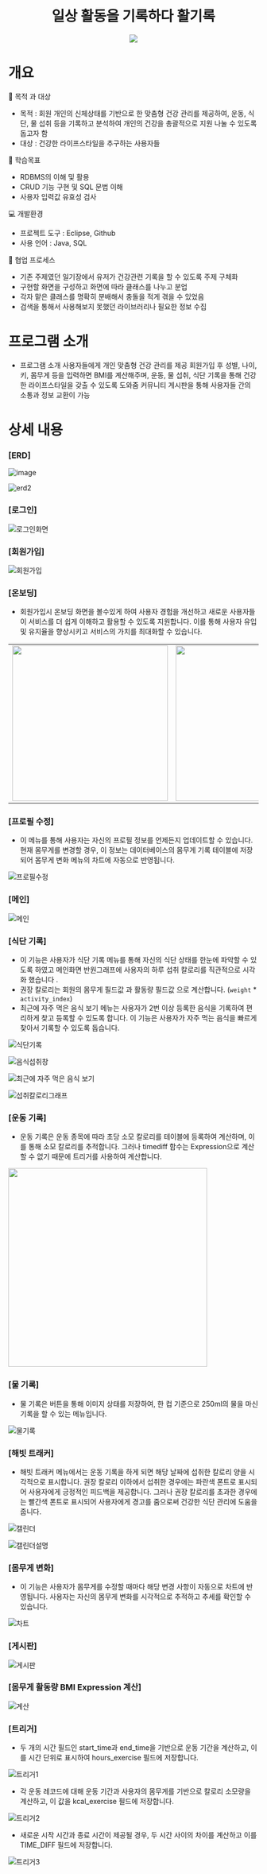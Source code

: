 ## <h1 align = "center">일상 활동을 기록하다 활기록</h1>
<p align = "center">
<img src = "https://github.com/wngusv/Team1---healthcare/assets/154950245/2f65216c-c9e2-4a50-a7dc-07a754925232">
</p>

<h1>개요</h1>
📌 목적 과 대상

- 목적 : 회원 개인의 신체상태를 기반으로 한 맞춤형 건강 관리를 제공하여, 운동, 식단, 물 섭취 등을 기록하고 분석하여 개인의 건강을 총괄적으로 지원 나눌 수 있도록 돕고자 함
- 대상 : 건강한 라이프스타일을 추구하는 사용자들

📝 학습목표
- RDBMS의 이해 및 활용
- CRUD 기능 구현 및 SQL 문법 이해
- 사용자 입력값 유효성 검사

💻 개발환경
- 프로젝트 도구 : Eclipse, Github
- 사용 언어 : Java, SQL

📝 협업 프로세스
- 기존 주제였던 일기장에서 유저가 건강관련 기록을 할 수 있도록 주제 구체화
- 구현할 화면을 구성하고 화면에 따라 클래스를 나누고 분업
- 각자 맡은 클래스를 명확히 분배해서 충돌을 적게 겪을 수 있었음
- 검색을 통해서 사용해보지 못했던 라이브러리나 필요한 정보 수집

<h1>프로그램 소개</h1>

+ 프로그램 소개 사용자들에게 개인 맞춤형 건강 관리를 제공
회원가입 후 성별, 나이, 키, 몸무게 등을 입력하면 BMI를 계산해주며, 운동, 물 섭취, 식단 기록을 통해 건강한 라이프스타일을 갖출 수 있도록 도와줌
커뮤니티 게시판을 통해 사용자들 간의 소통과 정보 교환이 가능

<h1>상세 내용</h1>

### [ERD]
![image](https://github.com/wngusv/Team1---healthcare/assets/154950245/502731c3-4da6-46dc-8dc9-e0d94eb1d300)

![erd2](https://github.com/wngusv/Team1---healthcare/assets/154950245/cdaf29e2-4aa8-477d-b732-32759eb38a21)

### [로그인]

![로그인화면](https://github.com/wngusv/Team1---healthcare/assets/154950245/e3315f92-44dd-42d1-84ca-7f439767cf80)

### [회원가입]

![회원가입](https://github.com/wngusv/Team1---healthcare/assets/154950245/31005d89-44a0-48e1-a9f7-ade6df597a96)

### [온보딩]

- 회원가입시 온보딩 화면을 볼수있게 하여 사용자 경험을 개선하고 새로운 사용자들이 서비스를 더 쉽게 이해하고 활용할 수 있도록 지원합니다. 이를 통해 사용자 유입 및 유지율을 향상시키고 서비스의 가치를 최대화할 수 있습니다.


|                                                                                                                                          |                                                                                                                                          |                                                                                                                                          |                                                                                                                                          |                                                                                                                                          |
| :--------------------------------------------------------------------------------------------------------------------------------------: | :--------------------------------------------------------------------------------------------------------------------------------------: | :--------------------------------------------------------------------------------------------------------------------------------------: | :--------------------------------------------------------------------------------------------------------------------------------------: | :--------------------------------------------------------------------------------------------------------------------------------------: |
| <img src = "https://github.com/wngusv/Team1---healthcare/assets/154950245/5f437697-dd6d-415a-bd65-79d7eb2d555d" weight=200 height=313>   |  <img src = "https://github.com/wngusv/Team1---healthcare/assets/154950245/be8895f5-f9af-4d45-83e9-5be82cdf7406" weight=200 height=313>  | <img src = "https://github.com/wngusv/Team1---healthcare/assets/154950245/552f513f-3a51-44d7-93ba-5499b7874687" weight=200 height=313>   | <img src = "https://github.com/wngusv/Team1---healthcare/assets/154950245/6878562c-193d-4ae9-b8e5-a333eb9d20c2" weight=200 height=313>   |  <img src = "https://github.com/wngusv/Team1---healthcare/assets/154950245/9a16ca2a-5fd2-4554-a3fe-99feb28fffbd" weight=200 height=313>  |

### [프로필 수정]

- 이 메뉴를 통해 사용자는 자신의 프로필 정보를 언제든지 업데이트할 수 있습니다. 현재 몸무게를 변경할 경우, 이 정보는 데이터베이스의 몸무게 기록 테이블에 저장되어 몸무게 변화 메뉴의 차트에 자동으로 반영됩니다.

![프로필수정](https://github.com/wngusv/Team1---healthcare/assets/154950245/0a4a7b93-52dd-4ea4-9a00-010cd016a709)


### [메인]

![메인](https://github.com/wngusv/Team1---healthcare/assets/154950245/2ca79360-c9fe-4cb7-aeda-2d7059f5df9f)

### [식단 기록]
- 이 기능은 사용자가 식단 기록 메뉴를 통해 자신의 식단 상태를 한눈에 파악할 수 있도록 하였고 메인화면 반원그래프에 사용자의 하루 섭취 칼로리를 직관적으로 시각화 했습니다 .
- 권장 칼로리는 회원의 몸무게 필드값 과 활동량 필드값 으로 계산합니다. (`weight` * `activity_index`)
- 최근에 자주 먹은 음식 보기 메뉴는 사용자가 2번 이상 등록한 음식을 기록하여 편리하게 찾고 등록할 수 있도록 합니다. 이 기능은 사용자가 자주 먹는 음식을 빠르게 찾아서 기록할 수 있도록 돕습니다.
  
![식단기록](https://github.com/wngusv/Team1---healthcare/assets/154950245/a92591a5-667a-4fa5-8076-91e1ef8cd297)

![음식섭취창](https://github.com/wngusv/Team1---healthcare/assets/154950245/9ed81f23-8adc-4bb6-9a8c-1625a8b0ccf0) 

![최근에 자주 먹은 음식 보기](https://github.com/wngusv/Team1---healthcare/assets/154950245/f9d6accb-bf8d-48d5-9b25-372627488d01)

![섭취칼로리그래프](https://github.com/wngusv/Team1---healthcare/assets/154950245/825b232c-e1df-450c-959c-00f0456ead2c)

### [운동 기록]

- 운동 기록은 운동 종목에 따라 초당 소모 칼로리를 테이블에 등록하여 계산하며, 이를 통해 소모 칼로리를 추적합니다. 그러나 timediff 함수는 Expression으로 계산할 수 없기 때문에 트리거를 사용하여 계산합니다.

<img src = "https://github.com/wngusv/Team1---healthcare/assets/154950245/11b9ac36-f73c-4f7b-bced-08da6d3ca402" weight =300 height=400>

### [물 기록]

- 물 기록은 버튼을 통해 이미지 상태를 저장하여, 한 컵 기준으로 250ml의 물을 마신 기록을 할 수 있는 메뉴입니다.

![물기록](https://github.com/wngusv/Team1---healthcare/assets/154950245/e90ef988-4384-4658-b893-9e9d86b80349)

### [해빗 트래커]

- 해빗 트래커 메뉴에서는 운동 기록을 하게 되면 해당 날짜에 섭취한 칼로리 양을 시각적으로 표시합니다. 권장 칼로리 이하에서 섭취한 경우에는 파란색 폰트로 표시되어 사용자에게 긍정적인 피드백을 제공합니다. 그러나 권장 칼로리를 초과한 경우에는 빨간색 폰트로 표시되어 사용자에게 경고를 줌으로써 건강한 식단 관리에 도움을 줍니다.

![캘린더](https://github.com/wngusv/Team1---healthcare/assets/154950245/a1b940ca-bdab-41d2-824a-79a445553104)

![캘린더설명](https://github.com/wngusv/Team1---healthcare/assets/154950245/578df18c-7fd9-4553-aaab-c0f17cf71b36)


### [몸무게 변화]

- 이 기능은 사용자가 몸무게를 수정할 때마다 해당 변경 사항이 자동으로 차트에 반영됩니다. 사용자는 자신의 몸무게 변화를 시각적으로 추적하고 추세를 확인할 수 있습니다.

![차트](https://github.com/wngusv/Team1---healthcare/assets/154950245/cd4d53b4-2988-4a85-8780-a22457eb13cb)

### [게시판]

![게시판](https://github.com/wngusv/Team1---healthcare/assets/154950245/74f21e1a-93cc-4cb8-91f3-4874aa51e6fd)

### [몸무게 활동량 BMI Expression 계산]

![계산](https://github.com/wngusv/Team1---healthcare/assets/154950245/c35c80c8-a198-4b8c-a893-db53bf951adf)

### [트리거]

- 두 개의 시간 필드인 start_time과 end_time을 기반으로 운동 기간을 계산하고, 이를 시간 단위로 표시하여 hours_exercise 필드에 저장합니다.

![트리거1](https://github.com/wngusv/Team1---healthcare/assets/154950245/d662b3e2-df9c-43ab-87fe-5c5a21a473f7)

- 각 운동 레코드에 대해 운동 기간과 사용자의 몸무게를 기반으로 칼로리 소모량을 계산하고, 이 값을 kcal_exercise 필드에 저장합니다.

![트리거2](https://github.com/wngusv/Team1---healthcare/assets/154950245/f7c74406-452a-462e-ad3a-c3e9d5c453ba)

- 새로운 시작 시간과 종료 시간이 제공될 경우, 두 시간 사이의 차이를 계산하고 이를 TIME_DIFF 필드에 저장합니다.

![트리거3](https://github.com/wngusv/Team1---healthcare/assets/154950245/b8c97dac-5046-4254-b7e0-1490b5b3f2af)


                 
